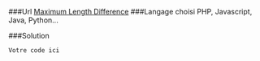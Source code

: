 ###Url
[Maximum Length Difference](https://www.codewars.com/kata/5663f5305102699bad000056)
###Langage choisi
PHP, Javascript, Java, Python...

###Solution
```
Votre code ici
```
